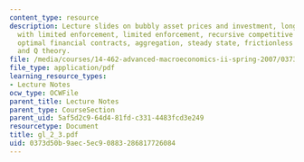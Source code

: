 ```yaml
---
content_type: resource
description: Lecture slides on bubbly asset prices and investment, long run contracts
  with limited enforcement, limited enforcement, recursive competitive equilibrium,
  optimal financial contracts, aggregation, steady state, frictionless benchmark,
  and Q theory.
file: /media/courses/14-462-advanced-macroeconomics-ii-spring-2007/0373d50b9aec5ec90883286817726084_gl_2_3.pdf
file_type: application/pdf
learning_resource_types:
- Lecture Notes
ocw_type: OCWFile
parent_title: Lecture Notes
parent_type: CourseSection
parent_uid: 5af5d2c9-64d4-81fd-c331-4483fcd3e249
resourcetype: Document
title: gl_2_3.pdf
uid: 0373d50b-9aec-5ec9-0883-286817726084
---
```

